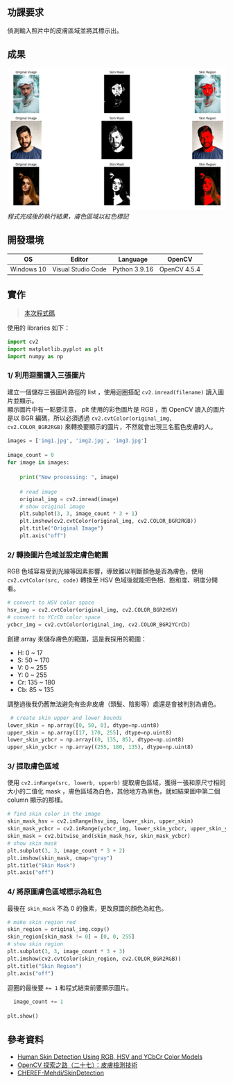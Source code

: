 ## 功課要求

偵測輸入照片中的皮膚區域並將其標示出。
## 成果
![圖像處理](https://github.com/titaliu1224/Image-Processing/blob/main/assignment5/result.png?raw=true)
_程式完成後的執行結果，膚色區域以紅色標記_

## 開發環境

| OS         | Editor             | Language      | OpenCV       |
|------------|--------------------|---------------|--------------|
| Windows 10 | Visual Studio Code | Python 3.9.16 | OpenCV 4.5.4 |

## 實作
> [本次程式碼](https://github.com/titaliu1224/Image-Processing/blob/main/assignment4/main.py)

使用的 libraries 如下：

```py
import cv2
import matplotlib.pyplot as plt
import numpy as np
```

### 1/ 利用迴圈讀入三張圖片

建立一個儲存三張圖片路徑的 list ，使用迴圈搭配 `cv2.imread(filename)` 讀入圖片並顯示。 <br>
顯示圖片中有一點要注意， plt 使用的彩色圖片是 RGB ，而 OpenCV 讀入的圖片是以 BGR 編碼，所以必須透過 `cv2.cvtColor(original_img, cv2.COLOR_BGR2RGB)` 來轉換要顯示的圖片，不然就會出現三名藍色皮膚的人。

```py
images = ['img1.jpg', 'img2.jpg', 'img3.jpg']

image_count = 0
for image in images:

    print("Now processing: ", image)

    # read image
    original_img = cv2.imread(image)
    # show original image
    plt.subplot(3, 3, image_count * 3 + 1)
    plt.imshow(cv2.cvtColor(original_img, cv2.COLOR_BGR2RGB))
    plt.title("Original Image")
    plt.axis("off")
```

### 2/ 轉換圖片色域並設定膚色範圍

RGB 色域容易受到光線等因素影響，導致難以判斷顏色是否為膚色，使用 `cv2.cvtColor(src, code)` 轉換至 HSV 色域後就能把色相、飽和度、明度分開看。

```py
# convert to HSV color space
hsv_img = cv2.cvtColor(original_img, cv2.COLOR_BGR2HSV)
# convert to YCrCb color space
ycbcr_img = cv2.cvtColor(original_img, cv2.COLOR_BGR2YCrCb)
```

創建 array 來儲存膚色的範圍，這是我採用的範圍：
  - H: 0 ~ 17
  - S: 50 ~ 170
  - V: 0 ~ 255
  - Y: 0 ~ 255
  - Cr: 135 ~ 180
  - Cb: 85 ~ 135

調整過後我仍舊無法避免有些非皮膚（頭髮、陰影等）處還是會被判別為膚色。

```py
 # create skin upper and lower bounds
lower_skin = np.array([0, 50, 0], dtype=np.uint8)
upper_skin = np.array([17, 170, 255], dtype=np.uint8)
lower_skin_ycbcr = np.array((0, 135, 85), dtype=np.uint8)
upper_skin_ycbcr = np.array((255, 180, 135), dtype=np.uint8)
```

### 3/ 提取膚色區域

使用 `cv2.inRange(src, lowerb, upperb)` 提取膚色區域，獲得一張和原尺寸相同大小的二值化 mask ，膚色區域為白色，其他地方為黑色，就如結果圖中第二個 column 顯示的那樣。

```py
# find skin color in the image
skin_mask_hsv = cv2.inRange(hsv_img, lower_skin, upper_skin)
skin_mask_ycbcr = cv2.inRange(ycbcr_img, lower_skin_ycbcr, upper_skin_ycbcr)
skin_mask = cv2.bitwise_and(skin_mask_hsv, skin_mask_ycbcr)
# show skin mask
plt.subplot(3, 3, image_count * 3 + 2)
plt.imshow(skin_mask, cmap="gray")
plt.title("Skin Mask")
plt.axis("off")
```

### 4/ 將原圖膚色區域標示為紅色

最後在 `skin_mask` 不為 0 的像素，更改原圖的顏色為紅色。

```py
# make skin region red
skin_region = original_img.copy()
skin_region[skin_mask != 0] = [0, 0, 255]
# show skin region
plt.subplot(3, 3, image_count * 3 + 3)
plt.imshow(cv2.cvtColor(skin_region, cv2.COLOR_BGR2RGB))
plt.title("Skin Region")
plt.axis("off")
```

迴圈的最後要 `+= 1` 和程式結束前要顯示圖片。

```py
  image_count += 1

plt.show()
```

## 參考資料

- [Human Skin Detection Using RGB, HSV and YCbCr Color Models](https://arxiv.org/ftp/arxiv/papers/1708/1708.02694.pdf)
- [OpenCV 探索之路（二十七）：皮膚檢測技術](https://www.cnblogs.com/skyfsm/p/7868877.html)
- [CHEREF-Mehdi/SkinDetection](https://github.com/CHEREF-Mehdi/SkinDetection)

